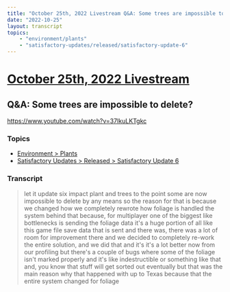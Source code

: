 ```yaml
---
title: "October 25th, 2022 Livestream Q&A: Some trees are impossible to delete?"
date: "2022-10-25"
layout: transcript
topics:
    - "environment/plants"
    - "satisfactory-updates/released/satisfactory-update-6"
---
```

# [October 25th, 2022 Livestream](../2022-10-25.md)
## Q&A: Some trees are impossible to delete?
https://www.youtube.com/watch?v=37IkuLKTgkc

### Topics
* [Environment > Plants](../topics/environment/plants.md)
* [Satisfactory Updates > Released > Satisfactory Update 6](../topics/satisfactory-updates/released/satisfactory-update-6.md)

### Transcript

> let it update six impact plant and trees to the point some are now impossible to delete by any means so the reason for that is because we changed how we completely rewrote how foliage is handled the system behind that because, for multiplayer one of the biggest like bottlenecks is sending the foliage data it's a huge portion of all like this game file save data that is sent and there was, there was a lot of room for improvement there and we decided to completely re-work the entire solution, and we did that and it's it's a lot better now from our profiling but there's a couple of bugs where some of the foliage isn't marked properly and it's like indestructible or something like that and, you know that stuff will get sorted out eventually but that was the main reason why that happened with up to Texas because that the entire system changed for foliage
